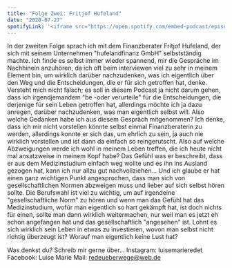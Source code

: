 ```yaml
---
title: "Folge Zwei: Fritjof Hufeland"
date: "2020-07-27"
spotifyLink: '<iframe src="https://open.spotify.com/embed-podcast/episode/1OBuxugGVpTYpzL6GNKhrt" width="100%" height="232" frameborder="0" allowtransparency="true" allow="encrypted-media"></iframe>'
---
```

In der zweiten Folge sprach ich mit dem Finanzberater Fritjof Hufeland, der sich mit seinem Unternehmen "hufelandfinanz GmbH" selbstständig machte. 
Ich finde es selbst immer wieder spannend, mir die Gespräche im Nachhinein anzuhören, da ich oft beim interviewen viel zu sehr in meinem Element bin, um wirklich darüber nachzudenken, was ich eigentlich über den Weg und die Entscheidungen, die er für sich getroffen hat, denke.
Versteht mich nicht falsch; es soll in diesem Podcast ja nicht darum gehen, dass ich irgendjemandem "be -oder verurteile" für die Entscheidungen, die derjenige für sein Leben getroffen hat,
allerdings möchte ich ja dazu anregen, darüber nachzudenken, was man eigentlich selbst will. 
Also welche Gedanken habe ich aus diesem Gespräch mitgenommen? Ich denke, dass ich mir nicht vorstellen könnte selbst einmal Finanzberaterin zu werden, allerdings konnte er sich das, um ehrlich zu sein, ja auch nie wirklich vorstellen 
und ist dann da einfach so reingerutscht. Also auf welche Abzweigungen werde ich wohl in meinem Leben treffen, die ich heute nicht mal ansatzweise in meinem Kopf habe?
Das Gefühl was er beschreibt, dass er aus dem Medizinstudium einfach weg wollte und es ihn ins Ausland gezogen hat, kann ich nur allzu gut nachvollziehen...
Und ich glaube er hat einen ganz wichtigen Punkt angesprochen, dass man sich von gesellschaftlichen Normen abzweigen muss und lieber auf sich selbst hören sollte. 
Die Berufswahl ist viel zu wichtig, um auf irgendeine "gesellschaftliche Norm" zu hören und wenn man das Gefühl hat das Medizinstudium, wofür man eigentlich so hart gekämpft hat, ist doch nichts für einen, sollte man dann wirklich weitermachen, nur weil man es jetzt eh schon angefangen hat
und das gesellschaftlich "angesehen" ist. Lohnt es sich wirklich sein Leben in etwas zu investieren, wovon man selbst nicht richtig überzeugt ist? Worauf man eigentlich keine Lust hat?

Was denkst du?
Schreib mir gerne über...
Instagram: luisemarieredet
Facebook: Luise Marie
Mail: redeueberwege@web.de
